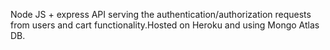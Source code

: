 Node JS + express API serving the authentication/authorization requests from users and cart functionality.Hosted on Heroku and using Mongo Atlas DB.
